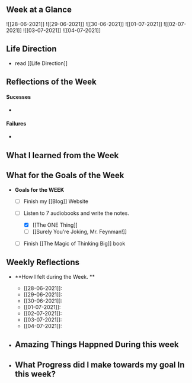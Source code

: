 ## Week at a Glance

![[28-06-2021]]
![[29-06-2021]]
![[30-06-2021]]
![[01-07-2021]]
![[02-07-2021]]
![[03-07-2021]]
![[04-07-2021]]




## Life Direction
- read [[Life Direction]]


## Reflections of the Week
#### Sucesses
-
#### Failures
-

## What I learned from the Week


## What for the Goals of the Week
- **Goals for the WEEK**
	- [ ] Finish my [[Blog]] Website
	- [ ] Listen to 7 audiobooks and write the notes.
		- [x] [[The ONE Thing]]
		- [ ] [[Surely You're Joking, Mr. Feynman!]]
	- [ ] Finish [[The Magic of Thinking Big]] book 



## Weekly Reflections

- **How I felt during the Week. **
	-	[[28-06-2021]]:
	-	[[29-06-2021]]:
	-	[[30-06-2021]]:
	-	[[01-07-2021]]:
	-	[[02-07-2021]]:
	-	[[03-07-2021]]:
	-	[[04-07-2021]]: 

- **Amazing Things Happned During this week**
	- 
- **What Progress did I make  towards my goal In this week?**
	- 

